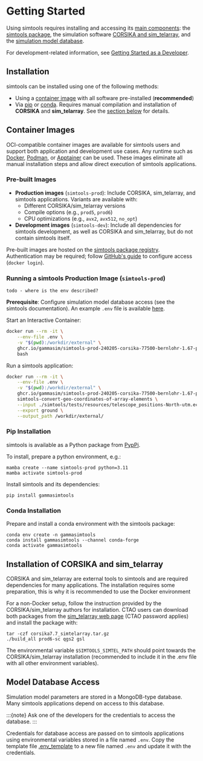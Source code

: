 # Getting Started

Using simtools requires installing and accessing its [main components](../components/index.md):
the [simtools package](#installation), the simulation software  [CORSIKA and sim_telarray](#installation-of-corsika-and-sim_telarray), and the [simulation model database](model-database-access).

For development-related information, see [Getting Started as a Developer](../developer-guide/getting_started_as_developer.md).

## Installation

simtools can be installed using one of the following methods:

- Using a [container image](container-images) with all software pre-installed (**recommended**)
- Via [pip](pip-installation) or [conda](conda-installation). Requires manual compilation and installation of **CORSIKA** and **sim_telarray**. See the [section below](#installation-of-corsika-and-sim_telarray) for details.

## Container Images

OCI-compatible container images are available for simtools users and support both application and development use cases.  Any runtime such as [Docker](https://www.docker.com/products/docker-desktop), [Podman](https://podman.io/), or [Apptainer](https://apptainer.org/) can be used.
These images eliminate all manual installation steps and allow direct execution of simtools applications.

### Pre-built Images

- **Production images** (`simtools-prod`): Include CORSIKA, sim_telarray, and simtools applications. Variants are available with:
  - Different CORSIKA/sim_telarray versions
  - Compile options (e.g., `prod5`, `prod6`)
  - CPU optimizations (e.g., `avx2`, `avx512`, `no_opt`)
- **Development images** (`simtools-dev`): Include all dependencies for simtools development, as well as CORSIKA and sim_telarray, but do not contain simtools itself.

Pre-built images are hosted on the [simtools package registry](https://github.com/orgs/gammasim/packages?repo_name=simtools). Authentication may be required; follow [GitHub's guide](https://docs.github.com/en/packages/working-with-a-github-packages-registry/working-with-the-container-registry) to configure access (`docker login`).

### Running a simtools Production Image (`simtools-prod`)

```{warning}
todo - where is the env described?
```

**Prerequisite**: Configure simulation model database access (see the simtools documentation). An example `.env` file is available [here](https://github.com/gammasim/simtools/blob/main/.env_template).

Start an Interactive Container:

```bash
docker run --rm -it \
    --env-file .env \
    -v "$(pwd):/workdir/external" \
    ghcr.io/gammasim/simtools-prod-240205-corsika-77500-bernlohr-1.67-prod6-baseline-qgs2-no_opt:latest \
    bash
```

Run a simtools application:

```bash
docker run --rm -it \
    --env-file .env \
    -v "$(pwd):/workdir/external" \
    ghcr.io/gammasim/simtools-prod-240205-corsika-77500-bernlohr-1.67-prod6-baseline-qgs2-no_opt:latest \
    simtools-convert-geo-coordinates-of-array-elements \
    --input ./simtools/tests/resources/telescope_positions-North-utm.ecsv \
    --export ground \
    --output_path /workdir/external/
```

### Pip Installation

simtools is available as a Python package from [PypPi](https://pypi.org/project/gammasimtools/).

To install, prepare a python environment, e.g.:

```console
mamba create --name simtools-prod python=3.11
mamba activate simtools-prod
```

Install simtools and its dependencies:

```console
pip install gammasimtools
```

### Conda Installation

Prepare and install a conda environment with the simtools package:

```console
conda env create -n gammasimtools
conda install gammasimtools --channel conda-forge
conda activate gammasimtools
```

## Installation of CORSIKA and sim_telarray

CORSIKA and sim_telarray are external tools to simtools and are required dependencies for many applications.
The installation requires some preparation, this is why it is recommended to use the Docker environment

For a non-Docker setup, follow the instruction provided by the CORSIKA/sim_telarray authors for installation.
CTAO users can download both packages from the [sim_telarray web page](https://www.mpi-hd.mpg.de/hfm/CTA/MC/Software/Testing/)
(CTAO password applies) and install the package with:

```console
tar -czf corsika7.7_simtelarray.tar.gz
./build_all prod6-sc qgs2 gsl
```

The environmental variable `$SIMTOOLS_SIMTEL_PATH` should point towards the CORSIKA/sim_telarray installation
(recommended to include it in the .env file with all other environment variables).

## Model Database Access

Simulation model parameters are stored in a MongoDB-type database.
Many simtools applications depend on access to this database.

:::{note}
Ask one of the developers for the credentials to access the database.
:::

Credentials for database access are passed on to simtools applications using environmental variables stored
in a file named `.env`.
Copy the template file [.env_template](https://github.com/gammasim/simtools/blob/main/.env_template)
to a new file named `.env` and update it with the credentials.
